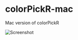 colorPickR-mac
==============

Mac version of colorPickR

![Screenshot](http://max-weller.github.io/colorPickR-mac/screenshot1.png)


